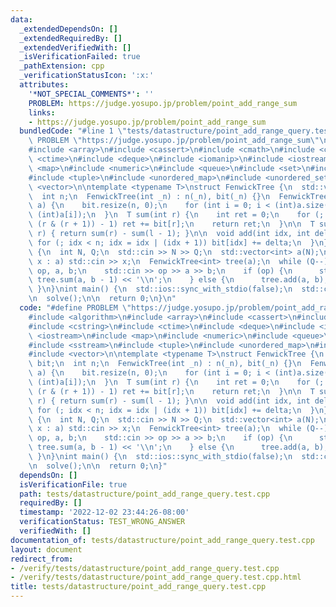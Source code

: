 ```yaml
---
data:
  _extendedDependsOn: []
  _extendedRequiredBy: []
  _extendedVerifiedWith: []
  _isVerificationFailed: true
  _pathExtension: cpp
  _verificationStatusIcon: ':x:'
  attributes:
    '*NOT_SPECIAL_COMMENTS*': ''
    PROBLEM: https://judge.yosupo.jp/problem/point_add_range_sum
    links:
    - https://judge.yosupo.jp/problem/point_add_range_sum
  bundledCode: "#line 1 \"tests/datastructure/point_add_range_query.test.cpp\"\n#define\
    \ PROBLEM \"https://judge.yosupo.jp/problem/point_add_range_sum\"\n#include <algorithm>\n\
    #include <array>\n#include <cassert>\n#include <cmath>\n#include <cstring>\n#include\
    \ <ctime>\n#include <deque>\n#include <iomanip>\n#include <iostream>\n#include\
    \ <map>\n#include <numeric>\n#include <queue>\n#include <set>\n#include <sstream>\n\
    #include <tuple>\n#include <unordered_map>\n#include <unordered_set>\n#include\
    \ <vector>\n\ntemplate <typename T>\nstruct FenwickTree {\n  std::vector<T> bit;\n\
    \  int n;\n  FenwickTree(int _n) : n(_n), bit(_n) {}\n  FenwickTree(std::vector<T>\
    \ a) {\n    bit.resize(n, 0);\n    for (int i = 0; i < (int)a.size(); i++) add(i,\
    \ (int)a[i]);\n  }\n  T sum(int r) {\n    int ret = 0;\n    for (; r >= 0; r =\
    \ (r & (r + 1)) - 1) ret += bit[r];\n    return ret;\n  }\n\n  T sum(int l, int\
    \ r) { return sum(r) - sum(l - 1); }\n\n  void add(int idx, int delta) {\n   \
    \ for (; idx < n; idx = idx | (idx + 1)) bit[idx] += delta;\n  }\n};\n\nvoid solve()\
    \ {\n  int N, Q;\n  std::cin >> N >> Q;\n  std::vector<int> a(N);\n  for (int&\
    \ x : a) std::cin >> x;\n  FenwickTree<int> tree(a);\n  while (Q--) {\n    int\
    \ op, a, b;\n    std::cin >> op >> a >> b;\n    if (op) {\n      std::cout <<\
    \ tree.sum(a, b - 1) << '\\n';\n    } else {\n      tree.add(a, b);\n    }\n \
    \ }\n}\nint main() {\n  std::ios::sync_with_stdio(false);\n  std::cin.tie(0);\n\
    \n  solve();\n\n  return 0;\n}\n"
  code: "#define PROBLEM \"https://judge.yosupo.jp/problem/point_add_range_sum\"\n\
    #include <algorithm>\n#include <array>\n#include <cassert>\n#include <cmath>\n\
    #include <cstring>\n#include <ctime>\n#include <deque>\n#include <iomanip>\n#include\
    \ <iostream>\n#include <map>\n#include <numeric>\n#include <queue>\n#include <set>\n\
    #include <sstream>\n#include <tuple>\n#include <unordered_map>\n#include <unordered_set>\n\
    #include <vector>\n\ntemplate <typename T>\nstruct FenwickTree {\n  std::vector<T>\
    \ bit;\n  int n;\n  FenwickTree(int _n) : n(_n), bit(_n) {}\n  FenwickTree(std::vector<T>\
    \ a) {\n    bit.resize(n, 0);\n    for (int i = 0; i < (int)a.size(); i++) add(i,\
    \ (int)a[i]);\n  }\n  T sum(int r) {\n    int ret = 0;\n    for (; r >= 0; r =\
    \ (r & (r + 1)) - 1) ret += bit[r];\n    return ret;\n  }\n\n  T sum(int l, int\
    \ r) { return sum(r) - sum(l - 1); }\n\n  void add(int idx, int delta) {\n   \
    \ for (; idx < n; idx = idx | (idx + 1)) bit[idx] += delta;\n  }\n};\n\nvoid solve()\
    \ {\n  int N, Q;\n  std::cin >> N >> Q;\n  std::vector<int> a(N);\n  for (int&\
    \ x : a) std::cin >> x;\n  FenwickTree<int> tree(a);\n  while (Q--) {\n    int\
    \ op, a, b;\n    std::cin >> op >> a >> b;\n    if (op) {\n      std::cout <<\
    \ tree.sum(a, b - 1) << '\\n';\n    } else {\n      tree.add(a, b);\n    }\n \
    \ }\n}\nint main() {\n  std::ios::sync_with_stdio(false);\n  std::cin.tie(0);\n\
    \n  solve();\n\n  return 0;\n}"
  dependsOn: []
  isVerificationFile: true
  path: tests/datastructure/point_add_range_query.test.cpp
  requiredBy: []
  timestamp: '2022-12-02 23:44:26-08:00'
  verificationStatus: TEST_WRONG_ANSWER
  verifiedWith: []
documentation_of: tests/datastructure/point_add_range_query.test.cpp
layout: document
redirect_from:
- /verify/tests/datastructure/point_add_range_query.test.cpp
- /verify/tests/datastructure/point_add_range_query.test.cpp.html
title: tests/datastructure/point_add_range_query.test.cpp
---
```

